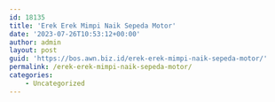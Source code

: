```yaml
---
id: 18135
title: 'Erek Erek Mimpi Naik Sepeda Motor'
date: '2023-07-26T10:53:12+00:00'
author: admin
layout: post
guid: 'https://bos.awn.biz.id/erek-erek-mimpi-naik-sepeda-motor/'
permalink: /erek-erek-mimpi-naik-sepeda-motor/
categories:
    - Uncategorized
---
```


